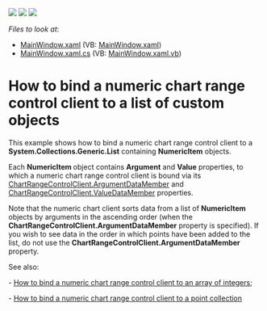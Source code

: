 <!-- default badges list -->
![](https://img.shields.io/endpoint?url=https://codecentral.devexpress.com/api/v1/VersionRange/128568763/22.2.2%2B)
[![](https://img.shields.io/badge/Open_in_DevExpress_Support_Center-FF7200?style=flat-square&logo=DevExpress&logoColor=white)](https://supportcenter.devexpress.com/ticket/details/E5193)
[![](https://img.shields.io/badge/📖_How_to_use_DevExpress_Examples-e9f6fc?style=flat-square)](https://docs.devexpress.com/GeneralInformation/403183)
<!-- default badges end -->
<!-- default file list -->
*Files to look at*:

* [MainWindow.xaml](./CS/BindNumericChartClientToItemList/MainWindow.xaml) (VB: [MainWindow.xaml](./VB/BindNumericChartClientToItemList/MainWindow.xaml))
* [MainWindow.xaml.cs](./CS/BindNumericChartClientToItemList/MainWindow.xaml.cs) (VB: [MainWindow.xaml.vb](./VB/BindNumericChartClientToItemList/MainWindow.xaml.vb))
<!-- default file list end -->
# How to bind a numeric chart range control client to a list of custom objects


<p>This example shows how to bind a numeric chart range control client to a <strong>System.Collections.Generic.List</strong> containing <strong>NumericItem</strong> objects.</p><p>Each <strong>NumericItem </strong>object contains <strong>Argument</strong> and <strong>Value</strong> properties, to which a numeric chart range control client is bound via its <a href="https://help.devexpress.com/#WPF/DevExpressXpfChartsRangeControlClientChartRangeControlClient_ArgumentDataMembertopic"><u>ChartRangeControlClient.ArgumentDataMember</u></a> and <a href="https://help.devexpress.com/#WPF/DevExpressXpfChartsRangeControlClientChartRangeControlClient_ValueDataMembertopic"><u>ChartRangeControlClient.ValueDataMember</u></a> properties. </p><p>Note that the numeric chart client sorts data from a list of <strong>NumericItem</strong> objects by arguments in the ascending order (when the <strong>ChartRangeControlClient.ArgumentDataMember</strong> property is specified). If you wish  to see data in the order in which points have been added to the list, do not use  the <strong>ChartRangeControlClient.ArgumentDataMember</strong> property. <br />
</p><p>See also:</p><p>- <a href="https://www.devexpress.com/Support/Center/CodeCentral/ViewExample.aspx?exampleId=E5110"><u>How to bind a numeric chart range control client to an array of integers</u></a>;</p><p>- <a href="https://www.devexpress.com/Support/Center/CodeCentral/ViewExample.aspx?exampleId=E5190"><u>How to bind a numeric chart range control client to a point collection</u></a></p>

<br/>



